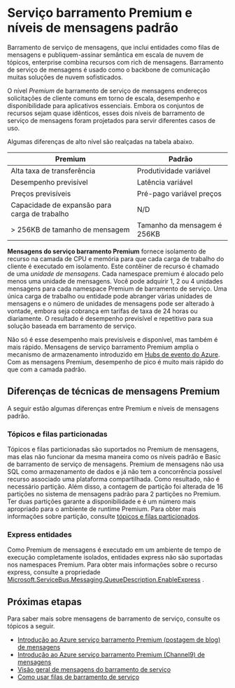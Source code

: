 <properties
    pageTitle="Serviço barramento Premium e mensagens padrão visão geral de níveis de preços | Microsoft Azure"
    description="Serviço barramento Premium e sistema de mensagens padrão"
    services="service-bus"
    documentationCenter=".net"
    authors="djrosanova"
    manager="timlt"
    editor=""/>

<tags
    ms.service="service-bus"
    ms.workload="na"
    ms.tgt_pltfrm="na"
    ms.devlang="na"
    ms.topic="get-started-article"
    ms.date="09/02/2016"
    ms.author="darosa;sethm"/>

# <a name="service-bus-premium-and-standard-messaging-tiers"></a>Serviço barramento Premium e níveis de mensagens padrão 

Barramento de serviço de mensagens, que inclui entidades como filas de mensagens e publiquem-assinar semântica em escala de nuvem de tópicos, enterprise combina recursos com rich de mensagens. Barramento de serviço de mensagens é usado como o backbone de comunicação muitas soluções de nuvem sofisticados.

O nível *Premium* de barramento de serviço de mensagens endereços solicitações de cliente comuns em torno de escala, desempenho e disponibilidade para aplicativos essenciais. Embora os conjuntos de recursos sejam quase idênticos, esses dois níveis de barramento de serviço de mensagens foram projetados para servir diferentes casos de uso.

Algumas diferenças de alto nível são realçadas na tabela abaixo.

| Premium                               | Padrão                       |
|---------------------------------------|--------------------------------|
| Alta taxa de transferência                       | Produtividade variável            |
| Desempenho previsível               | Latência variável               |
| Preços previsíveis                   | Pré-pago variável preços |
| Capacidade de expansão para carga de trabalho | N/D                            |
| > 256KB de tamanho de mensagem                  | Tamanho da mensagem é 256KB          |

**Mensagens do serviço barramento Premium** fornece isolamento de recurso na camada de CPU e memória para que cada carga de trabalho do cliente é executado em isolamento. Este contêiner de recurso é chamado de uma *unidade de mensagens*. Cada namespace premium é alocado pelo menos uma unidade de mensagens. Você pode adquirir 1, 2 ou 4 unidades mensagens para cada namespace Premium de barramento de serviço. Uma única carga de trabalho ou entidade pode abranger várias unidades de mensagens e o número de unidades de mensagens pode ser alterado à vontade, embora seja cobrança em tarifas de taxa de 24 horas ou diariamente. O resultado é desempenho previsível e repetitivo para sua solução baseada em barramento de serviço.

Não só é esse desempenho mais previsíveis e disponível, mas também é mais rápido. Mensagens de serviço barramento Premium amplia o mecanismo de armazenamento introduzido em [Hubs de evento do Azure](https://azure.microsoft.com/services/event-hubs/). Com as mensagens Premium, desempenho de pico é muito mais rápido do que com a camada padrão.

## <a name="premium-messaging-technical-differences"></a>Diferenças de técnicas de mensagens Premium

A seguir estão algumas diferenças entre Premium e níveis de mensagens padrão.

### <a name="partitioned-queues-and-topics"></a>Tópicos e filas particionadas

Tópicos e filas particionadas são suportados no Premium de mensagens, mas elas não funcionar da mesma maneira como os níveis padrão e Basic de barramento de serviço de mensagens. Premium de mensagens não usa SQL como armazenamento de dados e já não tem a concorrência possível recurso associado uma plataforma compartilhada. Como resultado, não é necessário partição. Além disso, a contagem de partição foi alterada de 16 partições no sistema de mensagens padrão para 2 partições no Premium. Ter duas partições garante a disponibilidade e é um número mais apropriado para o ambiente de runtime Premium. Para obter mais informações sobre partição, consulte [tópicos e filas particionados](service-bus-partitioning.md).

### <a name="express-entities"></a>Express entidades

Como Premium de mensagens é executado em um ambiente de tempo de execução completamente isolados, entidades express não são suportadas nos namespaces Premium. Para obter mais informações sobre o recurso express, consulte a propriedade [Microsoft.ServiceBus.Messaging.QueueDescription.EnableExpress](https://msdn.microsoft.com/library/azure/microsoft.servicebus.messaging.queuedescription.enableexpress.aspx) .

## <a name="next-steps"></a>Próximas etapas

Para saber mais sobre mensagens de barramento de serviço, consulte os tópicos a seguir.

- [Introdução ao Azure serviço barramento Premium (postagem de blog) de mensagens](http://azure.microsoft.com/blog/introducing-azure-service-bus-premium-messaging/)
- [Introdução ao Azure serviço barramento Premium (Channel9) de mensagens](https://channel9.msdn.com/Blogs/Subscribe/Introducing-Azure-Service-Bus-Premium-Messaging)
- [Visão geral de mensagens do barramento de serviço](service-bus-messaging-overview.md)
- [Como usar filas de barramento de serviço](service-bus-dotnet-get-started-with-queues.md)
